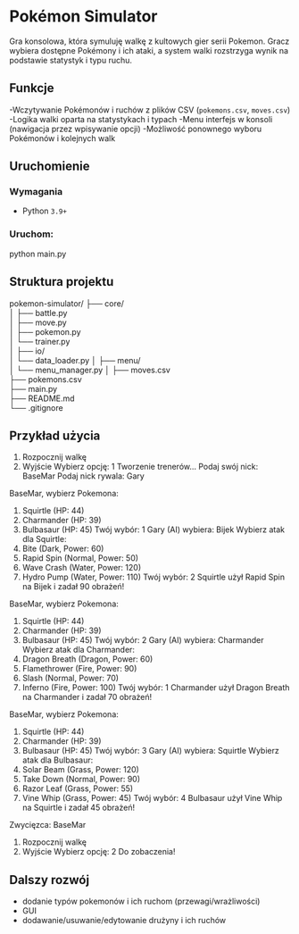 # Pokémon Simulator
Gra konsolowa, która symuluję walkę z kultowych gier serii Pokemon. Gracz wybiera dostępne Pokémony i ich ataki, a system walki rozstrzyga wynik na podstawie statystyk i typu ruchu.


## Funkcje
-Wczytywanie Pokémonów i ruchów z plików CSV (`pokemons.csv`, `moves.csv`)
-Logika walki oparta na statystykach i typach
-Menu interfejs w konsoli (nawigacja przez wpisywanie opcji)
-Możliwość ponownego wyboru Pokémonów i kolejnych walk


## Uruchomienie
### Wymagania
- Python `3.9+`

### Uruchom:
python main.py


## Struktura projektu
pokemon-simulator/
├── core/                 
│   ├── battle.py         
│   ├── move.py           
│   ├── pokemon.py        
│   └── trainer.py        
│
├── io/                   
│   └── data_loader.py
│
├── menu/                 
│   └── menu_manager.py
│
├── moves.csv             
├── pokemons.csv          
├── main.py               
├── README.md             
└── .gitignore            
                         


## Przykład użycia
1. Rozpocznij walkę
2. Wyjście
Wybierz opcję: 1
Tworzenie trenerów...
Podaj swój nick: BaseMar
Podaj nick rywala: Gary

BaseMar, wybierz Pokemona:
1. Squirtle (HP: 44)
2. Charmander (HP: 39)
3. Bulbasaur (HP: 45)
Twój wybór: 1
Gary (AI) wybiera: Bijek
Wybierz atak dla Squirtle:
1. Bite (Dark, Power: 60)
2. Rapid Spin (Normal, Power: 50)
3. Wave Crash (Water, Power: 120)
4. Hydro Pump (Water, Power: 110)
Twój wybór: 2
Squirtle użył Rapid Spin na Bijek i zadał 90 obrażeń!

BaseMar, wybierz Pokemona:
1. Squirtle (HP: 44)
2. Charmander (HP: 39)
3. Bulbasaur (HP: 45)
Twój wybór: 2
Gary (AI) wybiera: Charmander
Wybierz atak dla Charmander:
1. Dragon Breath (Dragon, Power: 60)
2. Flamethrower (Fire, Power: 90)
3. Slash (Normal, Power: 70)
4. Inferno (Fire, Power: 100)
Twój wybór: 1
Charmander użył Dragon Breath na Charmander i zadał 70 obrażeń!

BaseMar, wybierz Pokemona:
1. Squirtle (HP: 44)
2. Charmander (HP: 39)
3. Bulbasaur (HP: 45)
Twój wybór: 3
Gary (AI) wybiera: Squirtle
Wybierz atak dla Bulbasaur:
1. Solar Beam (Grass, Power: 120)
2. Take Down (Normal, Power: 90)
3. Razor Leaf (Grass, Power: 55)
4. Vine Whip (Grass, Power: 45)
Twój wybór: 4
Bulbasaur użył Vine Whip na Squirtle i zadał 45 obrażeń!

Zwycięzca: BaseMar

1. Rozpocznij walkę
2. Wyjście
Wybierz opcję: 2
Do zobaczenia!


## Dalszy rozwój
- dodanie typów pokemonów i ich ruchom (przewagi/wrażliwości)
- GUI
- dodawanie/usuwanie/edytowanie drużyny i ich ruchów